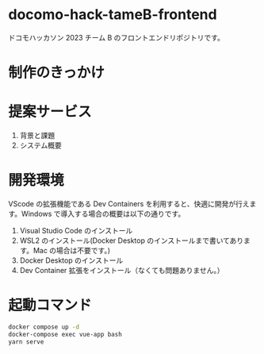 # docomo-hack-tameB-frontend

ドコモハッカソン 2023 チーム B のフロントエンドリポジトリです。

# 制作のきっかけ

# 提案サービス

1. 背景と課題
2. システム概要

# 開発環境

VScode の拡張機能である Dev Containers を利用すると、快適に開発が行えます。Windows で導入する場合の概要は以下の通りです。

1. Visual Studio Code のインストール
2. WSL2 のインストール(Docker Desktop のインストールまで書いてあります。Mac の場合は不要です。)
3. Docker Desktop のインストール
4. Dev Container 拡張をインストール（なくても問題ありません。）

# 起動コマンド

```bash
docker compose up -d
docker-compose exec vue-app bash
yarn serve
```
